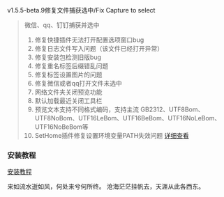v1.5.5-beta.9修复文件捕获选中/Fix Capture to select

> 微信、qq、钉钉捕获并选中
>1. 修复快捷插件无法打开配置选项窗口bug
>2. 修复日志文件写入问题（该文件已经打开异常）
>3. 修复安装包检测旧版bug
>4. 修复重名标签后缀错乱问题
>5. 修复标签设置图片的问题
>6. 修复微信或者qq打开文件未选中
>7. 网络文件夹关闭预览功能
>8. 默认加载最近关闭工具栏
>9. 预览文本支持不同格式编码，支持主流 GB2312、UTF8Bom、UTF8NoBom、UTF16LeBom、UTF16BeBom、UTF16NoLeBom、UTF16NoBeBom等
>10. SetHome插件修复设置环境变量PATH失效问题
[详细查看](https://www.yuque.com/indiff/qttabbar/ocz0zwxu9ucyimst)

### 安装教程
[安装教程](https://www.ixigua.com/7149475511784669711)

>
来如流水逝如风，何处来兮何所终。
沧海茫茫挂帆去，天涯从此各西东。